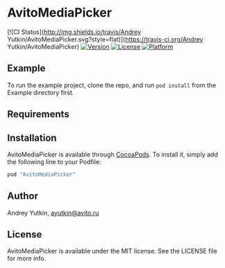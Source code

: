 # AvitoMediaPicker

[![CI Status](http://img.shields.io/travis/Andrey Yutkin/AvitoMediaPicker.svg?style=flat)](https://travis-ci.org/Andrey Yutkin/AvitoMediaPicker)
[![Version](https://img.shields.io/cocoapods/v/AvitoMediaPicker.svg?style=flat)](http://cocoapods.org/pods/AvitoMediaPicker)
[![License](https://img.shields.io/cocoapods/l/AvitoMediaPicker.svg?style=flat)](http://cocoapods.org/pods/AvitoMediaPicker)
[![Platform](https://img.shields.io/cocoapods/p/AvitoMediaPicker.svg?style=flat)](http://cocoapods.org/pods/AvitoMediaPicker)

## Example

To run the example project, clone the repo, and run `pod install` from the Example directory first.

## Requirements

## Installation

AvitoMediaPicker is available through [CocoaPods](http://cocoapods.org). To install
it, simply add the following line to your Podfile:

```ruby
pod "AvitoMediaPicker"
```

## Author

Andrey Yutkin, ayutkin@avito.ru

## License

AvitoMediaPicker is available under the MIT license. See the LICENSE file for more info.
